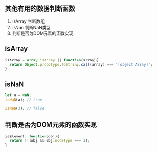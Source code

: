 
## 其他有用的数据判断函数
1. isArray 判断数组
2. isNan 判断NaN类型
3. 判断是否为DOM元素的函数实现
## isArray
```js
isArray = Array.isArray || function(array){
  return Object.prototype.toString.call(array) === '[object Array]';
}
```

## isNaN
```js
let a = NaN;
isNaN(a); // true

isNaN(3); // false
```

## 判断是否为DOM元素的函数实现
```js
isElement: function(obj){
  return !!(obj && obj.nodeType === 1);
}
```